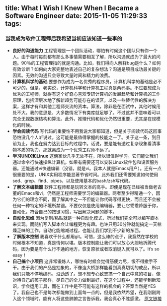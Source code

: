 title: What I Wish I Knew When I Became a Software Engineer
date: 2015-11-05 11:29:33
tags:
---
### 当我成为软件工程师后我希望当初应该知道一些事的
<!--more-->
*	**良好的沟通能力**
工程管理是一个团队活动，哪怕有时候这个团队只有你一个人。由于每时每刻都有那么多事情需要相互了解，所以沟通就成为了最大的问题。90％的工程管理指的就是沟通。比如，我们得向人解释bug是什么？如何有效诊断？如何向大家完整地表述自己的复杂想法？沟通是项目成功最关键的因素。无效的沟通只会导致大量时间和精力的浪费。
*	**计算机科学的基础**
要想作为成为一名优秀的程序员，计算机科学的基础是必不可少的，但是，老实说，计算机科学和计算机工程真是两码事。不过要想成为优秀的工程师，就得有这个好奇心喜欢专研计算机的发展趋势和计算机的工作原理，包括深层次地了解新趋势可能存在的误区，以及一些替代性的解决方案，这样才有和其他工程师交流的资本。算法，除非是在面试中，其他时候用处不大。我的意思是，大多数情况下有类库就足够了。不过这并不意味着可以完全无视数据结构和算法。此外，推理代码和优化仍然很重要，尤其是在规模化的时候。
*	**学会阅读代码**
写代码的重要性不用我说大家都知道，但是关于阅读代码这回事恐怕没几个人听说过。这可能是最值得掌握的技能之一了。关于这一条，到目前为止，我也在努力达到目标的过程中。话说，要是能有透过复杂现象看清事物本质的功力，那就离成为一个优秀工程师不远了。
*	**学习UNIX和Linux**
这俩家伙几乎无处不在，所以很值得学习。它们能让我们通过命令行快速操纵计算机。如果有需要还可以安装Linux软件包和设置服务器。还能通过vi快速编辑（没错，就是vi。我本人就是Emacs用户）。还有一点很重要的是，UNIX实用程序能显著节省时间。此外我们还需要知道如何使用sed、grep、find、pipes，以及使用基本的bash/zsh写代码。
*	**了解文本编辑器**
软件工程师都是玩转文本的高手。即便是现在已经被当做老古董的Emacs和vi，仍然是工程师需要学习的编辑器。两者至少得精通一个，因为它们的理念不同，而了解其中之一不但能让你代码写得更快，而且还不会被任何一种特定的环境所禁锢。不要仅仅是使用编辑器，要让它乖乖降服于你，自动化，符合自己的按键习惯，写出解决问题的脚本。
*	**自动化思维**
因为复制/粘贴就是一种自动化模式，所以我们完全可以编写脚本来实现。而随机写入脚本会让编程更为有趣。也许只用30分钟就能搞定一天枯燥乏味的工作。自动化能缩减过程，也能让我们学到不少新的东西。
*	**了解版本控制**
我喜欢干什么都用git。可惜，这么棒的点子，我竟然在学校的时候根本不知道，真是情何以堪。版本控制能让我们可以放心大胆地折腾代码，因为要是有什么行不通的地方，恢复原状或者取消键入就可以了。It’s so easy！
*	**自己搞个小项目**
这非常锻炼人，哪怕有时候会觉得筋疲力尽，恨不得撒手不干。由于我们的产品是抽象的，不像造大桥那样能看到真真切切的成品，所以我们只能不停地编码，没劲透了。想不想专心致志搞一个自己中意的项目，像对待自己的孩子那样，尽自己的全力做到最好，在这个过程中，还能学到新知识，学会运用工具，而在工作中是不可能有这样的机会的？答案当然是YES了。我自己也不是每次都能做到上面每一点的，但是我依然希望，在我刚刚跨入这个领域时，能有人将这些肺腑之言告诉我，我会真心不胜感激。
[原文链接](https://medium.com/on-being-a-code-monkey/what-i-wish-i-knew-when-i-became-a-software-engineer-31685fc917bf)
